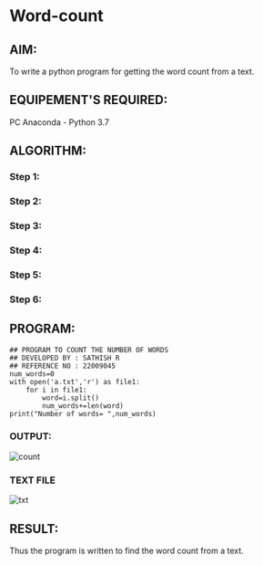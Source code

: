 # Word-count
## AIM:
To write a python program for getting the word count from a text.
## EQUIPEMENT'S REQUIRED: 
PC
Anaconda - Python 3.7
## ALGORITHM: 
### Step 1:

### Step 2: 
 
### Step 3: 

### Step 4:  

### Step 5: 

### Step 6: 

## PROGRAM:
```
## PROGRAM TO COUNT THE NUMBER OF WORDS
## DEVELOPED BY : SATHISH R
## REFERENCE NO : 22009045
num_words=0
with open('a.txt','r') as file1:
    for i in file1:
        word=i.split()
        num_words+=len(word)
print("Number of words= ",num_words)
```
### OUTPUT:

![count](https://user-images.githubusercontent.com/120574768/214574194-afad6fcd-7d4d-4a44-a6a0-8f233e299a77.png)
### TEXT FILE
![txt](https://user-images.githubusercontent.com/120574768/214574183-df28df8d-47c0-4bce-8b50-b08e78be4286.png)

## RESULT:
Thus the program is written to find the word count from a text.
